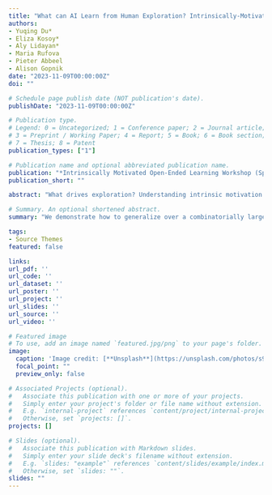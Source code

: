 ```yaml
---
title: "What can AI Learn from Human Exploration? Intrinsically-Motivated Humans and Agents in Open-World Exploration"
authors:
- Yuqing Du*
- Eliza Kosoy*
- Aly Lidayan*
- Maria Rufova
- Pieter Abbeel
- Alison Gopnik
date: "2023-11-09T00:00:00Z"
doi: ""

# Schedule page publish date (NOT publication's date).
publishDate: "2023-11-09T00:00:00Z"

# Publication type.
# Legend: 0 = Uncategorized; 1 = Conference paper; 2 = Journal article;
# 3 = Preprint / Working Paper; 4 = Report; 5 = Book; 6 = Book section;
# 7 = Thesis; 8 = Patent
publication_types: ["1"]

# Publication name and optional abbreviated publication name.
publication: "*Intrinsically Motivated Open-Ended Learning Workshop (Spotlight), NeurIPS 2023*"
publication_short: ""

abstract: "What drives exploration? Understanding intrinsic motivation is a long-standing question in both cognitive science and artificial intelligence (AI); numerous exploration objectives have been proposed and tested in human experiments and used to train reinforcement learning (RL) agents. However, experiments in the former are often in simplistic environments that do not capture the complexity of real world exploration. On the other hand, experiments in the latter use more complex environments, yet the trained RL agents fail to come close to human exploration efficiency. To study this gap, we propose a framework for directly comparing human and agent exploration in an open-ended environment, Crafter. We study how well commonly-proposed information theoretic intrinsic objectives relate to actual human and agent behaviors, finding that human and intrinsically-motivated RL agent exploration success consistently show positive correlation with Entropy and Empowerment. In a preliminary analysis of private speech during gameplay, we find that children's verbalizations of goals show a strong positive correlation with performance, suggesting that goal-setting may be an important aspect of efficient exploration."

# Summary. An optional shortened abstract.
summary: "We demonstrate how to generalize over a combinatorially large space of rearrangement tasks from only pixel observations by constructing from video demonstrations a factorized transition graph over entity state transitions that we use for control."

tags:
- Source Themes
featured: false

links:
url_pdf: ''
url_code: ''
url_dataset: ''
url_poster: ''
url_project: ''
url_slides: ''
url_source: ''
url_video: ''

# Featured image
# To use, add an image named `featured.jpg/png` to your page's folder. 
image:
  caption: 'Image credit: [**Unsplash**](https://unsplash.com/photos/s9CC2SKySJM)'
  focal_point: ""
  preview_only: false

# Associated Projects (optional).
#   Associate this publication with one or more of your projects.
#   Simply enter your project's folder or file name without extension.
#   E.g. `internal-project` references `content/project/internal-project/index.md`.
#   Otherwise, set `projects: []`.
projects: []

# Slides (optional).
#   Associate this publication with Markdown slides.
#   Simply enter your slide deck's filename without extension.
#   E.g. `slides: "example"` references `content/slides/example/index.md`.
#   Otherwise, set `slides: ""`.
slides: ""
---
```


<!-- 
 https://openreview.net/pdf?id=fGG6vHp3W9W
{{% callout note %}}
Create your slides in Markdown - click the *Slides* button to check out the example.
{{% /callout %}}

Supplementary notes can be added here, including [code, math, and images](https://wowchemy.com/docs/writing-markdown-latex/). -->
